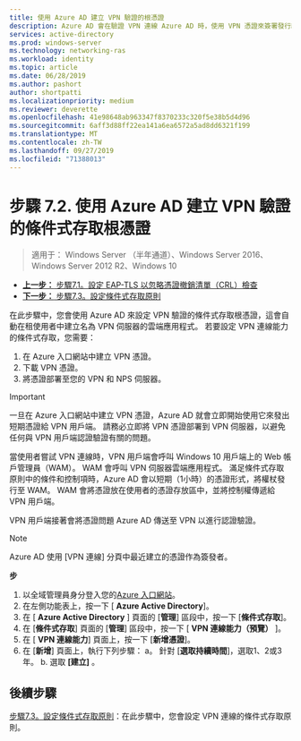 ```yaml
---
title: 使用 Azure AD 建立 VPN 驗證的根憑證
description: Azure AD 會在驗證 VPN 連線 Azure AD 時，使用 VPN 憑證來簽署發行給 Windows 10 用戶端的憑證。 標示為主要的憑證是 Azure AD 使用的簽發者。
services: active-directory
ms.prod: windows-server
ms.technology: networking-ras
ms.workload: identity
ms.topic: article
ms.date: 06/28/2019
ms.author: pashort
author: shortpatti
ms.localizationpriority: medium
ms.reviewer: deverette
ms.openlocfilehash: 41e98648ab963347f8370233c320f5e38b5d4d96
ms.sourcegitcommit: 6aff3d88ff22ea141a6ea6572a5ad8dd6321f199
ms.translationtype: MT
ms.contentlocale: zh-TW
ms.lasthandoff: 09/27/2019
ms.locfileid: "71388013"
---
```

# <a name="step-72-create-conditional-access-root-certificates-for-vpn-authentication-with-azure-ad"></a>步驟 7.2. 使用 Azure AD 建立 VPN 驗證的條件式存取根憑證

>適用于： Windows Server （半年通道）、Windows Server 2016、Windows Server 2012 R2、Windows 10

- [**上一步：** 步驟7.1。設定 EAP-TLS 以忽略憑證撤銷清單（CRL）檢查](vpn-config-eap-tls-to-ignore-crl-checking.md)
- [**下一步：** 步驟7.3。設定條件式存取原則](vpn-config-conditional-access-policy.md)

在此步驟中，您會使用 Azure AD 來設定 VPN 驗證的條件式存取根憑證，這會自動在租使用者中建立名為 VPN 伺服器的雲端應用程式。 若要設定 VPN 連線能力的條件式存取，您需要：

1. 在 Azure 入口網站中建立 VPN 憑證。
2. 下載 VPN 憑證。
3. 將憑證部署至您的 VPN 和 NPS 伺服器。

> [!IMPORTANT]
> 一旦在 Azure 入口網站中建立 VPN 憑證，Azure AD 就會立即開始使用它來發出短期憑證給 VPN 用戶端。 請務必立即將 VPN 憑證部署到 VPN 伺服器，以避免任何與 VPN 用戶端認證驗證有關的問題。

當使用者嘗試 VPN 連線時，VPN 用戶端會呼叫 Windows 10 用戶端上的 Web 帳戶管理員（WAM）。 WAM 會呼叫 VPN 伺服器雲端應用程式。 滿足條件式存取原則中的條件和控制項時，Azure AD 會以短期（1小時）的憑證形式，將權杖發行至 WAM。 WAM 會將憑證放在使用者的憑證存放區中，並將控制權傳遞給 VPN 用戶端。  

VPN 用戶端接著會將憑證問題 Azure AD 傳送至 VPN 以進行認證驗證。  

> [!NOTE]
> Azure AD 使用 [VPN 連線] 分頁中最近建立的憑證作為簽發者。

**步**

1. 以全域管理員身分登入您的[Azure 入口網站](https://portal.azure.com)。
2. 在左側功能表上，按一下 [ **Azure Active Directory**]。
3. 在 [ **Azure Active Directory** ] 頁面的 [**管理**] 區段中，按一下 [**條件式存取**]。
4. 在 [**條件式存取**] 頁面的 [**管理**] 區段中，按一下 [ **VPN 連線能力（預覽）** ]。
5. 在 [ **VPN 連線能力**] 頁面上，按一下 [**新增憑證**]。
6. 在 [**新增**] 頁面上，執行下列步驟： a。 針對 [**選取持續時間**]，選取1、2或3年。
   b. 選取 **\[建立\]** 。

## <a name="next-steps"></a>後續步驟

[步驟7.3。設定條件式存取原則](vpn-config-conditional-access-policy.md)：在此步驟中，您會設定 VPN 連線的條件式存取原則。
